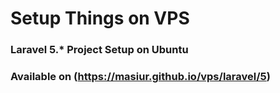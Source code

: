 # Setup Things on VPS

### Laravel 5.* Project Setup on Ubuntu
### Available on (https://masiur.github.io/vps/laravel/5)


